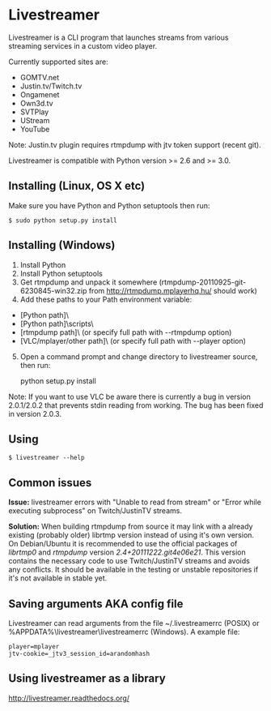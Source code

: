 Livestreamer
============
Livestreamer is a CLI program that launches streams from various
streaming services in a custom video player.

Currently supported sites are:

* GOMTV.net
* Justin.tv/Twitch.tv
* Ongamenet
* Own3d.tv
* SVTPlay
* UStream
* YouTube

Note: Justin.tv plugin requires rtmpdump with jtv token support (recent git).

Livestreamer is compatible with Python version >= 2.6 and >= 3.0.


Installing (Linux, OS X etc)
----------
Make sure you have Python and Python setuptools then run:

    $ sudo python setup.py install


Installing (Windows)
--------------------
1. Install Python
2. Install Python setuptools
3. Get rtmpdump and unpack it somewhere (rtmpdump-20110925-git-6230845-win32.zip from http://rtmpdump.mplayerhq.hu/ should work)
4. Add these paths to your Path environment variable:
  * [Python path]\
  * [Python path]\scripts\
  * [rtmpdump path]\ (or specify full path with --rtmpdump option)
  * [VLC/mplayer/other path]\ (or specify full path with --player option)

5. Open a command prompt and change directory to livestreamer source, then run:

    python setup.py install

Note: If you want to use VLC be aware there is currently a bug in version 2.0.1/2.0.2
that prevents stdin reading from working. The bug has been fixed in version 2.0.3.


Using
-----
    $ livestreamer --help


Common issues
-------------
**Issue:** livestreamer errors with "Unable to read from stream" or "Error while executing subprocess" on Twitch/JustinTV streams.

**Solution:** When building rtmpdump from source it may link with a already existing (probably older) librtmp version instead of using it's own version. On Debian/Ubuntu it is recommended to use the official packages of *librtmp0* and *rtmpdump* version *2.4+20111222.git4e06e21*. This version contains the necessary code to use Twitch/JustinTV streams and avoids any conflicts. It should be available in the testing or unstable repositories if it's not available in stable yet.


Saving arguments AKA config file
--------------------------------
Livestreamer can read arguments from the file ~/.livestreamerrc (POSIX) or %APPDATA%\livestreamer\livestreamerrc (Windows).
A example file:

    player=mplayer
    jtv-cookie=_jtv3_session_id=arandomhash


Using livestreamer as a library
-------------------------------

http://livestreamer.readthedocs.org/

